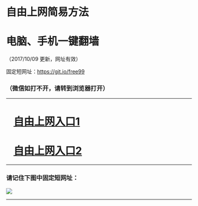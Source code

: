 ﻿# 自由上网简易方法

# 电脑、手机一键翻墙

（2017/10/09 更新，网址有效）

固定短网址：https://git.io/free99

### （微信如打不开，请转到浏览器打开）


***





# &nbsp;&nbsp; <a href="http://ft2712416027.fwq-tz-1001.info/fwqtz01.html?t=100900125654 " target="_blank">自由上网入口1</a>
# &nbsp;&nbsp; <a href="http://ft1669111941.fwq-tz-1002.info/fwqtz02.html?t=100900127844 " target="_blank">自由上网入口2</a>
***

### 请记住下图中固定短网址：

<img src="https://s3-us-west-2.amazonaws.com/fwq-1001/yjfq-20170905okok.png" /> 


***

